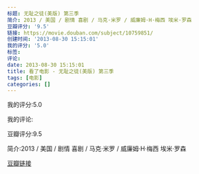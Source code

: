 ```yaml
---
标题: 无耻之徒(美版) 第三季
简介: 2013 / 美国 / 剧情 喜剧 / 马克·米罗 / 威廉姆·H·梅西 埃米·罗森
豆瓣评分: '9.5'
链接: https://movie.douban.com/subject/10759851/
创建时间: '2013-08-30 15:15:01'
我的评分: '5.0'
标签:
评论:
date: 2013-08-30 15:15:01
title: 看了电影 - 无耻之徒(美版) 第三季
tags: [电影]
categories: []
---
```


我的评分:5.0

我的评论:

豆瓣评分:9.5

简介:2013 / 美国 / 剧情 喜剧 / 马克·米罗 / 威廉姆·H·梅西 埃米·罗森

[豆瓣链接](https://movie.douban.com/subject/10759851/)

